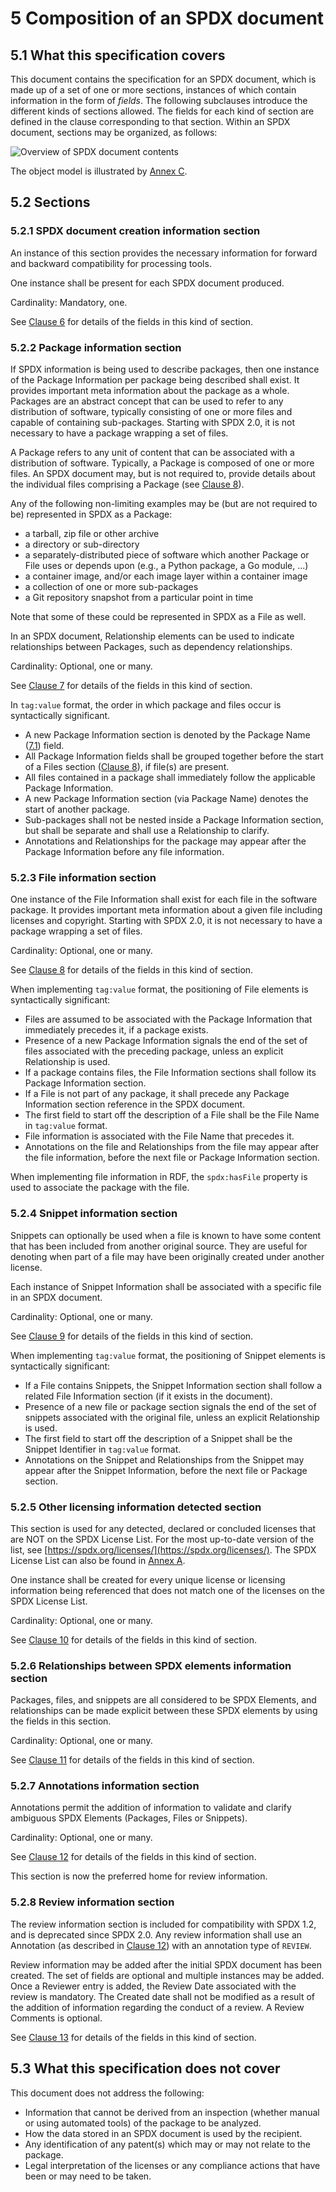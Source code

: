 # 5 Composition of an SPDX document

## 5.1 What this specification covers <a name="5.1"></a>

This document contains the specification for an SPDX document, which is made up of a set of one or more sections, instances of which contain information in the form of *fields*. The following subclauses introduce the different kinds of sections allowed. The fields for each kind of section are defined in the clause corresponding to that section.  Within an SPDX document, sections may be organized, as follows:

![Overview of SPDX document contents](img/spdx-2.2.1-document.png)

The object model is illustrated by [Annex C](RDF-object-model-and-identifier-syntax.md).

## 5.2 Sections <a name="5.2"></a>

### 5.2.1 SPDX document creation information section <a name="5.2.1"></a>

An instance of this section provides the necessary information for forward and backward compatibility for processing tools.

One instance shall be present for each SPDX document produced. 

Cardinality: Mandatory, one.

See [Clause 6](document-creation-information.md) for details of the fields in this kind of section.

### 5.2.2 Package information section <a name="5.2.2"></a>

If SPDX information is being used to describe packages, then one instance of the Package Information per package being described shall exist.  It provides important meta information about the package as a whole.  Packages are an abstract concept that can be used to refer to any distribution of software, typically consisting of one or more files and capable of containing sub-packages.  Starting with SPDX 2.0, it is not necessary to have a package wrapping a set of files.

A Package refers to any unit of content that can be associated with a distribution of software. Typically, a Package is composed of one or more files. An SPDX document may, but is not required to, provide details about the individual files comprising a Package (see [Clause 8](file-information.md)).

Any of the following non-limiting examples may be (but are not required to be) represented in SPDX as a Package:

* a tarball, zip file or other archive
* a directory or sub-directory
* a separately-distributed piece of software which another Package or File uses or depends upon (e.g., a Python package, a Go module, ...)
* a container image, and/or each image layer within a container image
* a collection of one or more sub-packages
* a Git repository snapshot from a particular point in time

Note that some of these could be represented in SPDX as a File as well.

In an SPDX document, Relationship elements can be used to indicate relationships between Packages, such as dependency relationships.

Cardinality: Optional, one or many.

See [Clause 7](package-information.md) for details of the fields in this kind of section.

In `tag:value` format, the order in which package and files occur is syntactically significant.

* A new Package Information section is denoted by the Package Name ([7.1](package-information.md#7.1)) field.
* All Package Information fields shall be grouped together before the start of a Files section ([Clause 8](file-information.md)), if file(s) are present.
* All files contained in a package shall immediately follow the applicable Package Information.
* A new Package Information section (via Package Name) denotes the start of another package.
* Sub-packages shall not be nested inside a Package Information section, but shall be separate and shall use a Relationship to clarify.
* Annotations and Relationships for the package may appear after the Package Information before any file information.


### 5.2.3 File information section <a name="5.2.3"></a>

One instance of the File Information shall exist for each file in the software package. It provides important meta information about a given file including licenses and copyright. Starting with SPDX 2.0, it is not necessary to have a package wrapping a set of files.

Cardinality: Optional, one or many.

See [Clause 8](file-information.md) for details of the fields in this kind of section.

When implementing `tag:value` format, the positioning of File elements is syntactically significant:

* Files are assumed to be associated with the Package Information that immediately precedes it, if a package exists.
* Presence of a new Package Information signals the end of the set of files associated with the preceding package, unless an explicit Relationship is used.
* If a package contains files, the File Information sections shall follow its Package Information section.
* If a File is not part of any package, it shall precede any Package Information section reference in the SPDX document.
* The first field to start off the description of a File shall be the File Name in `tag:value` format.
* File information is associated with the File Name that precedes it.
* Annotations on the file and Relationships from the file may appear after the file information, before the next file or Package Information section.

When implementing file information in RDF, the `spdx:hasFile` property is used to associate the package with the file.

### 5.2.4 Snippet information section <a name="5.2.4"></a>

Snippets can optionally be used when a file is known to have some content that has been included from another original source. They are useful for denoting when part of a file may have been originally created under another license.

Each instance of Snippet Information shall be associated with a specific file in an SPDX document.

Cardinality: Optional, one or many.

See [Clause 9](snippet-information.md) for details of the fields in this kind of section.

When implementing `tag:value` format, the positioning of Snippet elements is syntactically significant:

* If a File contains Snippets, the Snippet Information section shall follow a related File Information section (if it exists in the document).
* Presence of a new file or package section signals the end of the set of snippets associated with the original file, unless an explicit Relationship is used.
* The first field to start off the description of a Snippet shall be the Snippet Identifier in `tag:value` format.
* Annotations on the Snippet and Relationships from the Snippet may appear after the Snippet Information, before the next file or Package section.


### 5.2.5 Other licensing information detected section <a name="5.2.5"></a>

This section is used for any detected, declared or concluded licenses that are NOT on the SPDX License List. For the most up-to-date version of the list, see [https://spdx.org/licenses/](https://spdx.org/licenses/). The SPDX License List can also be found in [Annex A](SPDX-license-list.md).

One instance shall be created for every unique license or licensing information being referenced that does not match one of the licenses on the SPDX License List. 

Cardinality: Optional, one or many.

See [Clause 10](other-licensing-information-detected.md) for details of the fields in this kind of section.

### 5.2.6 Relationships between SPDX elements information section <a name="5.2.6"></a>

Packages, files, and snippets are all considered to be SPDX Elements, and relationships can be made explicit between these SPDX elements by using the fields in this section. 

Cardinality: Optional, one or many.

See [Clause 11](relationships-between-SPDX-elements.md) for details of the fields in this kind of section.

### 5.2.7 Annotations information section <a name="5.2.7"></a>

Annotations permit the addition of information to validate and clarify ambiguous SPDX Elements (Packages, Files or Snippets).

Cardinality: Optional, one or many.

See [Clause 12](annotations.md) for details of the fields in this kind of section.

This section is now the preferred home for review information.

### 5.2.8 Review information section <a name="5.2.8"></a>

The review information section is included for compatibility with SPDX 1.2, and is deprecated since SPDX 2.0. Any review information shall use an Annotation (as described in [Clause 12](annotations.md)) with an annotation type of `REVIEW`.

Review information may be added after the initial SPDX document has been created. The set of fields are optional and multiple instances may be added. Once a Reviewer entry is added, the Review Date associated with the review is mandatory. The Created date shall not be modified as a result of the addition of information regarding the conduct of a review. A Review Comments is optional.

See [Clause 13](review-information-deprecated.md) for details of the fields in this kind of section.

## 5.3 What this specification does not cover <a name="5.3"></a>

This document does not address the following:

* Information that cannot be derived from an inspection (whether manual or using automated tools) of the package to be analyzed.
* How the data stored in an SPDX document is used by the recipient.
* Any identification of any patent(s) which may or may not relate to the package.
* Legal interpretation of the licenses or any compliance actions that have been or may need to be taken.
